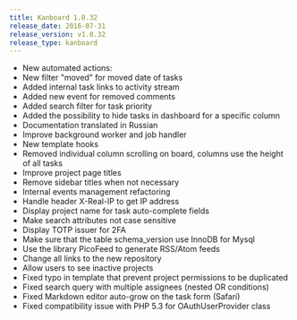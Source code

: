 ```yaml
---
title: Kanboard 1.0.32
release_date: 2016-07-31
release_version: v1.0.32
release_type: kanboard
---
```


* New automated actions:
* New filter "moved" for moved date of tasks
* Added internal task links to activity stream
* Added new event for removed comments
* Added search filter for task priority
* Added the possibility to hide tasks in dashboard for a specific column
* Documentation translated in Russian
* Improve background worker and job handler
* New template hooks
* Removed individual column scrolling on board, columns use the height of all tasks
* Improve project page titles
* Remove sidebar titles when not necessary
* Internal events management refactoring
* Handle header X-Real-IP to get IP address
* Display project name for task auto-complete fields
* Make search attributes not case sensitive
* Display TOTP issuer for 2FA
* Make sure that the table schema_version use InnoDB for Mysql
* Use the library PicoFeed to generate RSS/Atom feeds
* Change all links to the new repository
* Allow users to see inactive projects
* Fixed typo in template that prevent project permissions to be duplicated
* Fixed search query with multiple assignees (nested OR conditions)
* Fixed Markdown editor auto-grow on the task form (Safari)
* Fixed compatibility issue with PHP 5.3 for OAuthUserProvider class